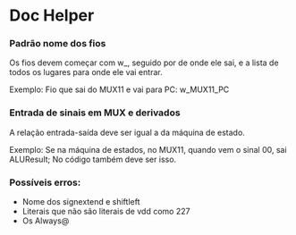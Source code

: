 # Doc Helper

### Padrão nome dos fios
Os fios devem começar com w_, seguido por de onde ele sai, e a lista de todos os lugares para onde ele vai entrar.

Exemplo: Fio que sai do MUX11 e vai para PC: w_MUX11_PC


### Entrada de sinais em MUX e derivados
A relação entrada-saída deve ser igual a da máquina de estado.

 Exemplo: Se na máquina de estados, no MUX11, quando vem o sinal 00, sai ALUResult; No código também deve ser isso.


 ### Possíveis erros:
 * Nome dos signextend e shiftleft
 * Literais que não são literais de vdd como 227
 * Os Always@
